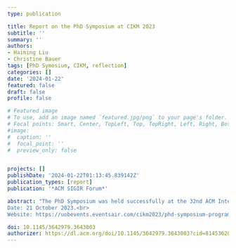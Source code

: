 ```yaml
---
type: publication

title: Report on the PhD Symposium at CIKM 2023
subtitle: ''
summary: ''
authors:
- Haiming Liu
- Christine Bauer
tags: [PhD Symosium, CIKM, reflection]
categories: []
date: '2024-01-22'
featured: false
draft: false
profile: false

# Featured image
# To use, add an image named `featured.jpg/png` to your page's folder.
# Focal points: Smart, Center, TopLeft, Top, TopRight, Left, Right, BottomLeft, Bottom, BottomRight.
#image:
#  caption: ''
#  focal_point: ''
#  preview_only: false


projects: []
publishDate: '2024-01-22T01:13:45.839142Z'
publication_types: [report]
publication: '*ACM SIGIR Forum*'

abstract: "The PhD Symposium was held successfully at the 32nd ACM International Conference on Information and Knowledge Management (CIKM 2023). A total of 22 people attended online or in person at the whole day event, which included two chairs, six mentors, nine students, and five panelists. Five people attended online, and 17 people attended in person. The sessions contain Chairs' opening and closing addresses, student talks, a panel session, and mentoring sessions. The feedback was very positive, especially about the lively discussion and the quality of work.<br>
Date: 21 October 2023.<br>
Website: https://uobevents.eventsair.com/cikm2023/phd-symposium-programme---saturday-21st-october"

doi: 10.1145/3642979.3643003
authorizer: https://dl.acm.org/doi/10.1145/3642979.3643003?cid=81453628934
---
```

